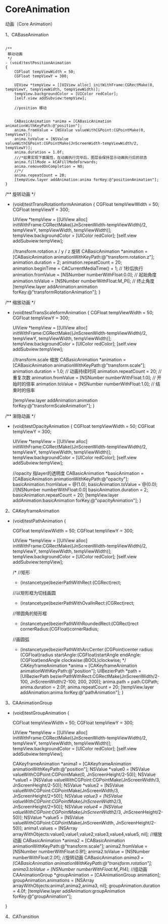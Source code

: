 # CoreAnimation
动画（Core Animation）

1、CABaseAnimation


 <pre><code>
/**
 移动动画
 */
- (void)testPositionAnimation
{
    CGFloat tempViewWidth = 50;
    CGFloat tempViewY = 300;
    
    UIView *tempView = [[UIView alloc] initWithFrame:CGRectMake(0, tempViewY, tempViewWidth, tempViewWidth)];
    tempView.backgroundColor = [UIColor redColor];
    [self.view addSubview:tempView];
    
    //position 移动
    
    
    CABasicAnimation *anima = [CABasicAnimation animationWithKeyPath:@"position"];
    anima.fromValue = [NSValue valueWithCGPoint:CGPointMake(0, tempViewY)];
    anima.toValue = [NSValue valueWithCGPoint:CGPointMake(JnScreenWidth-tempViewWidth/2, tempViewY)];
    anima.duration = 1.0f;
    ///*如果实现下面属性，在动画执行完毕后，图层会保持显示动画执行后的状态
    anima.fillMode = kCAFillModeForwards;
    anima.removedOnCompletion = NO;
    //*/
    anima.repeatCount = 20;
    [tempView.layer addAnimation:anima forKey:@"positionAnimation"];
}
</code></pre>


/**
 旋转动画
 */
- (void)testTransRotationformAnimation
{
    CGFloat tempViewWidth = 50;
    CGFloat tempViewY = 300;
    
    UIView *tempView = [[UIView alloc] initWithFrame:CGRectMake((JnScreenWidth-tempViewWidth)/2, tempViewY, tempViewWidth, tempViewWidth)];
    tempView.backgroundColor = [UIColor redColor];
    [self.view addSubview:tempView];
    
    //transform.rotation.x  /  y  / z  旋转
    CABasicAnimation *animation = [CABasicAnimation animationWithKeyPath:@"transform.rotation.z"];
    animation.duration = 2;
    animation.repeatCount = 20;
    animation.beginTime = CACurrentMediaTime() + 1; // 1秒后执行
    animation.fromValue = [NSNumber numberWithFloat:0.0]; // 起始角度
    animation.toValue = [NSNumber numberWithFloat:M_PI]; // 终止角度
    [tempView.layer addAnimation:animation forKey:@"transformRotationAnimation"];
}


/**
 缩放动画
 */
- (void)testTransScaleformAnimation
{
    CGFloat tempViewWidth = 50;
    CGFloat tempViewY = 300;
    
    UIView *tempView = [[UIView alloc] initWithFrame:CGRectMake((JnScreenWidth-tempViewWidth)/2, tempViewY, tempViewWidth, tempViewWidth)];
    tempView.backgroundColor = [UIColor redColor];
    [self.view addSubview:tempView];
    
    //transform.scale  缩放
    CABasicAnimation *animation = [CABasicAnimation animationWithKeyPath:@"transform.scale"];
    animation.duration = 1.0; // 动画持续时间
    animation.repeatCount = 20; // 重复次数
    animation.fromValue = [NSNumber numberWithFloat:1.0]; // 开始时的倍率
    animation.toValue = [NSNumber numberWithFloat:1.0]; // 结束时的倍率
    
    [tempView.layer addAnimation:animation forKey:@"transformScaleAnimation"];
}


/**
 渐隐动画
 */
- (void)testOpacityAnimation
{
    CGFloat tempViewWidth = 50;
    CGFloat tempViewY = 300;
    
    UIView *tempView = [[UIView alloc] initWithFrame:CGRectMake((JnScreenWidth-tempViewWidth)/2, tempViewY, tempViewWidth, tempViewWidth)];
    tempView.backgroundColor = [UIColor redColor];
    [self.view addSubview:tempView];
    
    //opacity 指layer的透明度
    CABasicAnimation *basicAnimation = [CABasicAnimation animationWithKeyPath:@"opacity"];
    basicAnimation.fromValue = @(1.0);
    basicAnimation.toValue  = @(0.0); //[NSNumber numberWithFloat:0.0]
    basicAnimation.duration = 2;
    basicAnimation.repeatCount = 20;
    [tempView.layer addAnimation:basicAnimation forKey:@"opacityAnimation"];
}


2、CAKeyframeAnimation

- (void)testPathAnimation
{
    
    CGFloat tempViewWidth = 50;
    CGFloat tempViewY = 300;
    
    UIView *tempView = [[UIView alloc] initWithFrame:CGRectMake((JnScreenWidth-tempViewWidth)/2, tempViewY, tempViewWidth, tempViewWidth)];
    tempView.backgroundColor = [UIColor redColor];
    [self.view addSubview:tempView];
    
   
    /*
     //矩形
     + (instancetype)bezierPathWithRect:(CGRect)rect;
     
     //以矩形框为切线画圆
     + (instancetype)bezierPathWithOvalInRect:(CGRect)rect;
     
     //带圆角的矩形框
     + (instancetype)bezierPathWithRoundedRect:(CGRect)rect cornerRadius:(CGFloat)cornerRadius;
     
     //画圆弧
     + (instancetype)bezierPathWithArcCenter:(CGPoint)center radius:(CGFloat)radius startAngle:(CGFloat)startAngle endAngle:(CGFloat)endAngle clockwise:(BOOL)clockwise;
     */
     CAKeyframeAnimation *anima = [CAKeyframeAnimation animationWithKeyPath:@"position"];
    UIBezierPath *path = [UIBezierPath bezierPathWithRect:CGRectMake(JnScreenWidth/2-100, JnScreenWidth/2-100, 200, 200)];
    anima.path = path.CGPath;
    anima.duration = 2.0f;
    anima.repeatCount = 20;
    [tempView.layer addAnimation:anima forKey:@"pathAnimation"];
}

3、CAAnimationGroup

- (void)testGroupAnimation
{
    
    CGFloat tempViewWidth = 50;
    CGFloat tempViewY = 300;
    
    UIView *tempView = [[UIView alloc] initWithFrame:CGRectMake((JnScreenWidth-tempViewWidth)/2, tempViewY, tempViewWidth, tempViewWidth)];
    tempView.backgroundColor = [UIColor redColor];
    [self.view addSubview:tempView];
    
    CAKeyframeAnimation *anima1 = [CAKeyframeAnimation animationWithKeyPath:@"position"];
    NSValue *value0 = [NSValue valueWithCGPoint:CGPointMake(0, JnScreenHeight/2-50)];
    NSValue *value1 = [NSValue valueWithCGPoint:CGPointMake(JnScreenWidth/3, JnScreenHeight/2-50)];
    NSValue *value2 = [NSValue valueWithCGPoint:CGPointMake(JnScreenWidth/3, JnScreenHeight/2+50)];
    NSValue *value3 = [NSValue valueWithCGPoint:CGPointMake(JnScreenWidth*2/3, JnScreenHeight/2+50)];
    NSValue *value4 = [NSValue valueWithCGPoint:CGPointMake(JnScreenWidth*2/3, JnScreenHeight/2-50)];
    NSValue *value5 = [NSValue valueWithCGPoint:CGPointMake(JnScreenWidth, JnScreenHeight/2-50)];
    anima1.values = [NSArray arrayWithObjects:value0,value1,value2,value3,value4,value5, nil];
    //缩放动画
    CABasicAnimation *anima2 = [CABasicAnimation animationWithKeyPath:@"transform.scale"];
    anima2.fromValue = [NSNumber numberWithFloat:0.8f];
    anima2.toValue = [NSNumber numberWithFloat:2.0f];
    //旋转动画
    CABasicAnimation *anima3 = [CABasicAnimation animationWithKeyPath:@"transform.rotation"];
    anima3.toValue = [NSNumber numberWithFloat:M_PI*4];
    //组动画
    CAAnimationGroup *groupAnimation = [CAAnimationGroup animation];
    groupAnimation.animations = [NSArray arrayWithObjects:anima1,anima2,anima3, nil];
    groupAnimation.duration = 4.0f;
    [tempView.layer addAnimation:groupAnimation forKey:@"groupAnimation"];
    
}

4、CATransition
